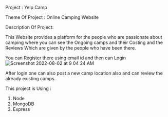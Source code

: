 Project : Yelp Camp

Theme Of Project : Online Camping Website

Description Of Project: 

This Website provides a platform for the people who are passionate about camping where you can see the Ongoing camps and  their Costing and the Reviews Which are given by the people who have been there. 


You can Register there using email id 
and then can Login 
![Screenshot 2022-08-02 at 9 04 24 AM](https://user-images.githubusercontent.com/54206753/182286266-ee3d6120-01e9-4930-9cc6-f43758c49f31.png)

After login one can also post a new camp location also and can review the already existing camps.




This project is Using :
  1. Node
  2. MongoDB 
  3. Express
  
